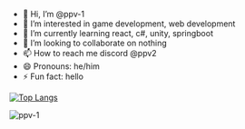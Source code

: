 - 👋 Hi, I’m @ppv-1
- 👀 I’m interested in game development, web development
- 🌱 I’m currently learning react, c#, unity, springboot
- 💞️ I’m looking to collaborate on nothing
- 📫 How to reach me discord @ppv2
- 😄 Pronouns: he/him
- ⚡ Fun fact: hello

[![Top Langs](https://github-readme-stats.vercel.app/api/top-langs/?username=ppv-1&theme=dracula&layout=compact)](https://github.com/ppv-1/github-readme-stats)
<p><img align="center" src="https://github-readme-streak-stats.herokuapp.com/?user=ppv-1&theme=dracula" alt="ppv-1" /></p>
<!---
ppv-1/ppv-1 is a ✨ special ✨ repository because its `README.md` (this file) appears on your GitHub profile.
You can click the Preview link to take a look at your changes.
--->
